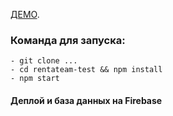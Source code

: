 [ДЕМО](). 

### Команда для запуска:

```
- git clone ...
- cd rentateam-test && npm install
- npm start
```

#### Деплой и база данных на Firebase
